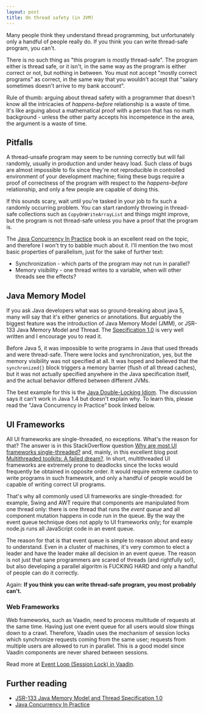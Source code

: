 ```yaml
---
layout: post
title: On thread safety (in JVM)
---
```


Many people think they understand thread programming, but unfortunately
only a handful of people really do. If you think you can write thread-safe
program, you can't.

There is no such thing as "this program is mostly thread-safe". The program either
is thread safe, or it isn't, in the same way as the program is either correct or not,
but nothing in between. You must not accept "mostly correct programs" as correct,
in the same way that you wouldn't accept that
"salary sometimes doesn't arrive to my bank account".

Rule of thumb: arguing about thread safety with a programmer that doesn't know all the
intricacies of *happens-before* relationship is a waste of time. It's like arguing
about a mathematical proof with a person that has no math background -
unless the other party accepts his incompetence in the area, the argument is a waste of time.

## Pitfalls

A thread-unsafe program may seem to be running correctly but will fail randomly, usually
in production and under heavy load. Such class of bugs are almost impossible to fix
since they're not reproducible in controlled environment of your development machine;
fixing these bugs require a proof of correctness of the program with respect to the *happens-before*
relationship, and only a few people are capable of doing this.

If this sounds scary, wait until you're tasked in your job to fix such a randomly occurring problem.
You can start randomly throwing in thread-safe collections such as `CopyOnWriteArrayList`
and things might improve, but the program is not thread-safe unless you have a proof that the program is.

The [Java Concurrency In Practice](https://www.oreilly.com/library/view/java-concurrency-in/0321349601/)
book is an excellent read on the topic, and therefore I won't try to babble much about it.
I'll mention the two most basic properties of parallelism, just for the sake of further text:

* Synchronization - which parts of the program may not run in parallel?
* Memory visibility - one thread writes to a variable, when will other threads see the effects?

## Java Memory Model

If you ask Java developers what was so ground-breaking about java 5,
many will say that it's either generics or annotations.
But arguably the biggest feature was the introduction of Java Memory Model (JMM),
or JSR-133 Java Memory Model and Thread. The
[Specification 1.0](https://download.oracle.com/otndocs/jcp/memory_model-1.0-pfd-spec-oth-JSpec/)
is very well written and I encourage you to read it.

Before Java 5, it was impossible to write programs in Java that used threads
and were thread-safe. There were locks and synchronization, yes, but the
memory visibility was not specified at all. It was hoped and believed that
the `synchronized{}` block triggers a memory barrier (flush of all thread caches),
but it was not actually specified anywhere in the Java specification itself,
and the actual behavior differed between different JVMs.

The best example for this is the [Java Double-Locking Idiom](https://stackoverflow.com/questions/1625118/java-double-checked-locking).
The discussion says it can't work in Java 1.4 but doesn't explain why.
To learn this, please read the "Java Concurrency in Practice" book linked below.

## UI Frameworks

All UI frameworks are single-threaded, no exceptions. What's the reason for that?
The answer is in this StackOverflow question
[Why are most UI frameworks single-threaded?](https://stackoverflow.com/questions/5544447/why-are-most-ui-frameworks-single-threaded)
and, mainly, in this excellent blog post [Multithreaded toolkits: A failed dream?](https://web.archive.org/web/20160402195655/https://community.oracle.com/blogs/kgh/2004/10/19/multithreaded-toolkits-failed-dream).
In short, multithreaded UI frameworks are extremely prone to
deadlocks since the locks would frequently be obtained in opposite order.
It would require extreme caution to write programs in such framework, and only
a handful of people would be capable of writing correct UI programs.

That's why all commonly used UI frameworks are single-threaded:
for example, Swing and AWT require that components are manipulated from one thread only:
there is one thread that runs the *event queue* and all component mutation happens
in code run in the queue. By the way the event queue technique does not apply
to UI frameworks only; for example node.js runs all JavaScript code in an event queue.

The reason for that is that event queue is simple to reason about and easy to understand.
Even in a cluster of machines, it's very common to elect a leader and have the leader
make all decision in an event queue. The reason is not just that sane programmers
are scared of threads (and rightfully so!), but also developing a parallel algoritm
is FUCKING HARD and only a handful of people can do it correctly.

Again: **If you think you can write thread-safe program, you most probably can't.**

### Web Frameworks

Web frameworks, such as Vaadin, need to process multitude of requests at the same time.
Having just one event queue for all users would slow things down to a crawl.
Therefore, Vaadin uses the mechanism of session locks which synchronize requests
coming from the same user; requests from multiple users are allowed to run in parallel.
This is a good model since Vaadin components are never shared between sessions.

Read more at [Event Loop (Session Lock) in Vaadin](../event-loop-session-lock-in-vaadin/).

## Further reading

* [JSR-133 Java Memory Model and Thread Specification 1.0](https://download.oracle.com/otndocs/jcp/memory_model-1.0-pfd-spec-oth-JSpec/)
* [Java Concurrency In Practice](https://www.oreilly.com/library/view/java-concurrency-in/0321349601/)

